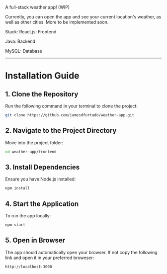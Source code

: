 A full-stack weather app! (WIP)

Currently, you can open the app and see your current location's weather, as well as other cities.
More to be implemented soon.

Stack:
  React.js: Frontend
  
  Java:     Backend
  
  MySQL:    Database

---

# **Installation Guide**

## **1. Clone the Repository**
Run the following command in your terminal to clone the project:  
```bash
git clone https://github.com/jamesdfurtado/weather-app.git
```

## **2. Navigate to the Project Directory**
Move into the project folder:  
```bash
cd weather-app/frontend
```

## **3. Install Dependencies**
Ensure you have Node.js installed:  
```bash
npm install
```

## **4. Start the Application**
To run the app locally:  
```bash
npm start
```

## **5. Open in Browser**
The app should automatically open your browser. If not copy the following link and open it in your preferred broweser:  
```
http://localhost:3000
```
